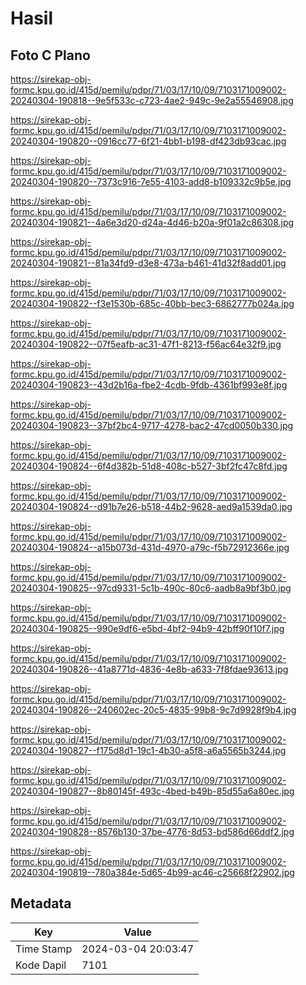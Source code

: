 # Hasil

## Foto C Plano

https://sirekap-obj-formc.kpu.go.id/415d/pemilu/pdpr/71/03/17/10/09/7103171009002-20240304-190818--9e5f533c-c723-4ae2-949c-9e2a55546908.jpg

https://sirekap-obj-formc.kpu.go.id/415d/pemilu/pdpr/71/03/17/10/09/7103171009002-20240304-190820--0916cc77-6f21-4bb1-b198-df423db93cac.jpg

https://sirekap-obj-formc.kpu.go.id/415d/pemilu/pdpr/71/03/17/10/09/7103171009002-20240304-190820--7373c916-7e55-4103-add8-b109332c9b5e.jpg

https://sirekap-obj-formc.kpu.go.id/415d/pemilu/pdpr/71/03/17/10/09/7103171009002-20240304-190821--4a6e3d20-d24a-4d46-b20a-9f01a2c86308.jpg

https://sirekap-obj-formc.kpu.go.id/415d/pemilu/pdpr/71/03/17/10/09/7103171009002-20240304-190821--81a34fd9-d3e8-473a-b461-41d32f8add01.jpg

https://sirekap-obj-formc.kpu.go.id/415d/pemilu/pdpr/71/03/17/10/09/7103171009002-20240304-190822--f3e1530b-685c-40bb-bec3-6862777b024a.jpg

https://sirekap-obj-formc.kpu.go.id/415d/pemilu/pdpr/71/03/17/10/09/7103171009002-20240304-190822--07f5eafb-ac31-47f1-8213-f56ac64e32f9.jpg

https://sirekap-obj-formc.kpu.go.id/415d/pemilu/pdpr/71/03/17/10/09/7103171009002-20240304-190823--43d2b16a-fbe2-4cdb-9fdb-4361bf993e8f.jpg

https://sirekap-obj-formc.kpu.go.id/415d/pemilu/pdpr/71/03/17/10/09/7103171009002-20240304-190823--37bf2bc4-9717-4278-bac2-47cd0050b330.jpg

https://sirekap-obj-formc.kpu.go.id/415d/pemilu/pdpr/71/03/17/10/09/7103171009002-20240304-190824--6f4d382b-51d8-408c-b527-3bf2fc47c8fd.jpg

https://sirekap-obj-formc.kpu.go.id/415d/pemilu/pdpr/71/03/17/10/09/7103171009002-20240304-190824--d91b7e26-b518-44b2-9628-aed9a1539da0.jpg

https://sirekap-obj-formc.kpu.go.id/415d/pemilu/pdpr/71/03/17/10/09/7103171009002-20240304-190824--a15b073d-431d-4970-a79c-f5b72912366e.jpg

https://sirekap-obj-formc.kpu.go.id/415d/pemilu/pdpr/71/03/17/10/09/7103171009002-20240304-190825--97cd9331-5c1b-490c-80c6-aadb8a9bf3b0.jpg

https://sirekap-obj-formc.kpu.go.id/415d/pemilu/pdpr/71/03/17/10/09/7103171009002-20240304-190825--990e9df6-e5bd-4bf2-94b9-42bff90f10f7.jpg

https://sirekap-obj-formc.kpu.go.id/415d/pemilu/pdpr/71/03/17/10/09/7103171009002-20240304-190826--41a8771d-4836-4e8b-a633-7f8fdae93613.jpg

https://sirekap-obj-formc.kpu.go.id/415d/pemilu/pdpr/71/03/17/10/09/7103171009002-20240304-190826--240602ec-20c5-4835-99b8-9c7d9928f9b4.jpg

https://sirekap-obj-formc.kpu.go.id/415d/pemilu/pdpr/71/03/17/10/09/7103171009002-20240304-190827--f175d8d1-19c1-4b30-a5f8-a6a5565b3244.jpg

https://sirekap-obj-formc.kpu.go.id/415d/pemilu/pdpr/71/03/17/10/09/7103171009002-20240304-190827--8b80145f-493c-4bed-b49b-85d55a6a80ec.jpg

https://sirekap-obj-formc.kpu.go.id/415d/pemilu/pdpr/71/03/17/10/09/7103171009002-20240304-190828--8576b130-37be-4776-8d53-bd586d66ddf2.jpg

https://sirekap-obj-formc.kpu.go.id/415d/pemilu/pdpr/71/03/17/10/09/7103171009002-20240304-190819--780a384e-5d65-4b99-ac46-c25668f22902.jpg


## Metadata

| Key        | Value               |
| ---------- | ------------------- |
| Time Stamp | 2024-03-04 20:03:47 |
| Kode Dapil | 7101                |



